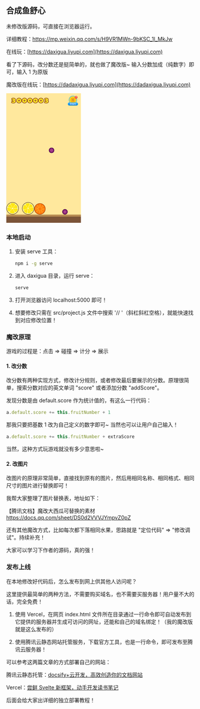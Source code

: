 ## 合成鱼舒心

未修改版源码，可直接在浏览器运行。

详细教程：https://mp.weixin.qq.com/s/H9VR1MWn-9bKSC_1l_MkJw

在线玩：[https://daxigua.liyupi.com](https://daxigua.liyupi.com)

看了下源码，改分数还是挺简单的，就也做了魔改版~ 输入分数加成（纯数字）即可，输入 1 为原版

魔改版在线玩：[https://dadaxigua.liyupi.com](https://dadaxigua.liyupi.com)

![秀爆朋友圈](./assets/dadaxigua.png)

### 本地启动

1. 安装 serve 工具：

    ```bash
    npm i -g serve
    ```

2. 进入 daxigua 目录，运行 serve：

    ```bash
    serve
    ```
   
3. 打开浏览器访问 localhost:5000 即可！

4. 想要修改只需在 src/project.js 文件中搜索 '// '（斜杠斜杠空格），就能快速找到对应修改位置！

### 魔改原理

游戏的过程是：点击 => 碰撞 => 计分 => 展示

#### 1. 改分数

改分数有两种实现方式，修改计分规则，或者修改最后要展示的分数。原理很简单，搜索分数对应的英文单词 "score" 或者添加分数 "addScore"。

发现分数是由 default.score 作为统计值的，有这么一行代码：

```javascript
a.default.score += this.fruitNumber + 1
```

那我只要把基数 1 改为自己定义的数字即可~ 当然也可以让用户自己输入！

```javascript
a.default.score += this.fruitNumber + extraScore
```

当然，这种方式玩游戏就没有多少意思啦~

#### 2. 改图片

改图片的原理非常简单，直接找到原有的图片，然后用相同名称、相同格式、相同尺寸的图片进行替换即可！

我帮大家整理了图片替换表，地址如下：

【腾讯文档】魔改大西瓜可替换的素材 https://docs.qq.com/sheet/DS0d2VVVJYmpvZ0pZ

还有其他魔改方式，比如每次都下落相同水果，思路就是 "定位代码" => "修改调试"。持续补充！

大家可以学习下作者的源码，真的强！

### 发布上线

在本地修改好代码后，怎么发布到网上供其他人访问呢？

这里提供最简单的两种方法，不需要购买域名，也不需要买服务器！用户量不大的话，完全免费！

1. 使用 Vercel，在网页 index.html 文件所在目录通过一行命令即可自动发布到它提供的服务器并生成可访问的网址，还能和自己的域名绑定！（我的魔改版就是这么发布的）

2. 使用腾讯云静态网站托管服务，下载官方工具，也是一行命令，即可发布至腾讯云服务器！

可以参考这两篇文章的方式部署自己的网站：

腾讯云静态托管：[docsify+云开发，高效创造你的文档网站​](https://mp.weixin.qq.com/s/Noe90mhVssuBcySyb6TTNA)

Vercel：[尝鲜 Svelte 新框架，动手开发读书笔记](https://mp.weixin.qq.com/s/W-TWxOJTr4gSQkCyIquNuA)

后面会给大家出详细的独立部署教程！
